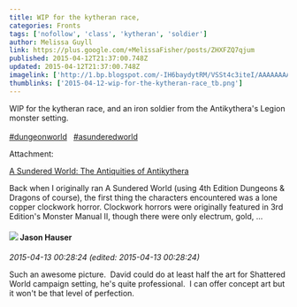```yaml
---
title: WIP for the kytheran race,
categories: Fronts
tags: ['nofollow', 'class', 'kytheran', 'soldier']
author: Melissa Guyll
link: https://plus.google.com/+MelissaFisher/posts/ZHXFZQ7qjum
published: 2015-04-12T21:37:00.748Z
updated: 2015-04-12T21:37:00.748Z
imagelink: ['http://1.bp.blogspot.com/-IH6baydytRM/VSSt4c3iteI/AAAAAAAAMQ4/7JTlKC9rxyg/s1600/kytheran2_small.png']
thumblinks: ['2015-04-12-wip-for-the-kytheran-race_tb.png']
---
```


WIP for the kytheran race, and an iron soldier from the Antikythera&#39;s Legion monster setting.<br /><br /> <a rel="nofollow" class="ot-hashtag" href="https://plus.google.com/s/%23dungeonworld/posts">#dungeonworld</a>   <a rel="nofollow" class="ot-hashtag" href="https://plus.google.com/s/%23asunderedworld/posts">#asunderedworld</a>  


Attachment:

<a href='http://daegames.blogspot.com/2015/04/a-sundered-world-antiquities-of.html'>A Sundered World: The Antiquities of Antikythera</a>


Back when I originally ran A Sundered World (using 4th Edition Dungeons & Dragons of course), the first thing the characters encountered was a lone copper clockwork horror. Clockwork horrors were originally featured in 3rd Edition's Monster Manual II, though there were only electrum, gold, ...
<div id='comment z12ielo5gtjeuz0q104cgfbyivnlsfyhov00k'>
  <h4><img src='{{site.baseurl}}//images/avatars/110192541090613149510_photo.jpg'> Jason Hauser</h4>
      <p><cite>2015-04-13 00:28:24 (edited: 2015-04-13 00:28:24)</cite></p>
        <p>Such an awesome picture.  David could do at least half the art for Shattered World campaign setting, he&#39;s quite professional.  I can offer concept art but it won&#39;t be that level of perfection. </p>
</div>
        